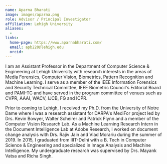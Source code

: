 ```yaml
---
name: Aparna Bharati
image: images/aparna.png
role: Advisor / Principal Investigator
affiliation: Lehigh University
aliases:
  - 
links:
  home-page: https://www.aparnabharati.com/
  email: apb220@lehigh.edu
  orcid: 
---
```


I am an Assistant Professor in the Department of Computer Science & Engineering at Lehigh University with research interests in the areas of Media Forensics, Computer Vision, Biometrics, Pattern Recognition and Machine Learning. I serve as a member of the IEEE Information Forensics and Security Technical Committee, IEEE Biometric Council's Editorial Board and PAMI-TC and have served in the program committee of venues such as CVPR, AAAI, WACV, IJCB, FG and ICPR.  

Prior to coming to Lehigh, I received my Ph.D. from the University of Notre Dame where I was a research assistant for DARPA's MediFor project led by Drs. Kevin Bowyer, Walter Scheirer and Patrick Flynn and a member of the Computer Vision Research Lab. As a Machine Learning Research Intern in the Document Intelligence Lab at Adobe Research, I worked on document change analysis with Drs. Rajiv Jain and Vlad Morariu during the summer of 2019. In 2015, I graduated from IIIT-Delhi with a B. Tech in Computer Science & Engineering and specialized in Image Analysis and Machine Intelligence. My undergraduate research was supervised by Drs. Mayank Vatsa and Richa Singh. 
